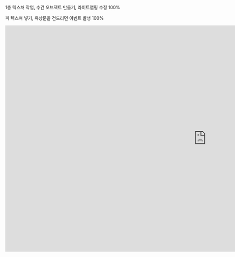 1층 텍스쳐 작업, 수건 오브젝트 만들기, 라이트맵핑 수정 100%

피 텍스쳐 넣기, 옥상문을 건드리면 이벤트 발생 100%
<iframe width="1280" height="720" src="https://www.youtube.com/embed/6RgIJyM4WAU" title="YouTube video player" frameborder="0" allow="accelerometer; autoplay; clipboard-write; encrypted-media; gyroscope; picture-in-picture" allowfullscreen></iframe>
